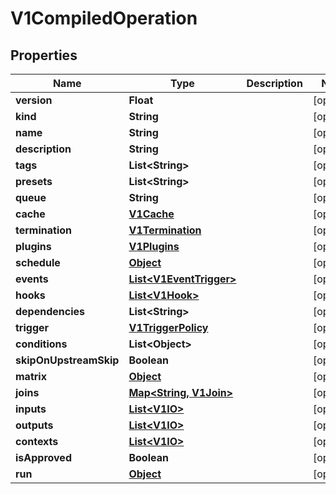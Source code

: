 

# V1CompiledOperation

## Properties

Name | Type | Description | Notes
------------ | ------------- | ------------- | -------------
**version** | **Float** |  |  [optional]
**kind** | **String** |  |  [optional]
**name** | **String** |  |  [optional]
**description** | **String** |  |  [optional]
**tags** | **List&lt;String&gt;** |  |  [optional]
**presets** | **List&lt;String&gt;** |  |  [optional]
**queue** | **String** |  |  [optional]
**cache** | [**V1Cache**](V1Cache.md) |  |  [optional]
**termination** | [**V1Termination**](V1Termination.md) |  |  [optional]
**plugins** | [**V1Plugins**](V1Plugins.md) |  |  [optional]
**schedule** | [**Object**](.md) |  |  [optional]
**events** | [**List&lt;V1EventTrigger&gt;**](V1EventTrigger.md) |  |  [optional]
**hooks** | [**List&lt;V1Hook&gt;**](V1Hook.md) |  |  [optional]
**dependencies** | **List&lt;String&gt;** |  |  [optional]
**trigger** | [**V1TriggerPolicy**](V1TriggerPolicy.md) |  |  [optional]
**conditions** | **List&lt;Object&gt;** |  |  [optional]
**skipOnUpstreamSkip** | **Boolean** |  |  [optional]
**matrix** | [**Object**](.md) |  |  [optional]
**joins** | [**Map&lt;String, V1Join&gt;**](V1Join.md) |  |  [optional]
**inputs** | [**List&lt;V1IO&gt;**](V1IO.md) |  |  [optional]
**outputs** | [**List&lt;V1IO&gt;**](V1IO.md) |  |  [optional]
**contexts** | [**List&lt;V1IO&gt;**](V1IO.md) |  |  [optional]
**isApproved** | **Boolean** |  |  [optional]
**run** | [**Object**](.md) |  |  [optional]



